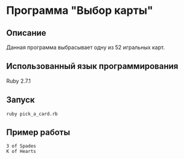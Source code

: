 Программа "Выбор карты"
======================
Описание
----------------------
Данная программа выбрасывает одну из 52 игральных карт.

Использованный язык программирования
----------------------
Ruby 2.7.1

Запуск
----------------------
    ruby pick_a_card.rb

Пример работы
----------------------
    3 of Spades
    K of Hearts